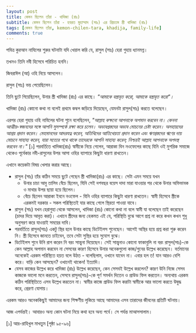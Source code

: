 ```yaml
---
layout: post
title: কেমন ছিলেন তাঁরা - খাদিজা (রাঃ)
subtitle: কেমন ছিলেন তাঁরা - হযরত মুহাম্মাদ (সাঃ) এর প্রিয়তম স্ত্রী খাদিজা (রাঃ)
tags: [কেমন ছিলেন তাঁরা, kemon-chilen-tara, khadija, family-life]
comments: true
---
```


পবিত্র কুরআন নাযিলের শুরুর ঘটনাটা যদি খেয়াল করি যে, রাসুল (সাঃ) হেরা গুহায় ধ্যানমগ্ন। 

তখনও তিনি নবী হিসেবে পরিচিত হননি।

জিবরাঈল (আ) ওহি নিয়ে আসলেন। 

রাসুল (সাঃ) ভয় পেয়েছিলেন।

তিনি ছুটে গিয়েছিলেন, উনার স্ত্রী খাদিজা (রাঃ) এর কাছে।
*"আমাকে বস্ত্রাবৃত করো, আমাকে বস্ত্রাবৃত করো"।*

খাদিজা (রাঃ) কোনো কথা না বলেই প্রথমে কম্বল জড়িয়ে দিয়েছেন, যেমনটা রাসুল(সাঃ) করতে বলেছেন।

এরপর হেরা গুহায় ওহি নাযিলের ঘটনা শুনে বলেছিলেন, *"আল্লাহ কক্ষনো আপনাকে অপমান করবেন না। কেননা আত্মীয়-স্বজনদের সঙ্গে আপনি সুসম্পর্কে রক্ষা করে চলেন। অভাবগ্রস্তদের অভাব মোচনের চেষ্টা করেন। অসহায়দের আশ্রয় প্রদান করেন। মেহমানদের আদরযত্ন করেন, অতিথিদের আতিথেয়তা প্রদান করেন এবং ঋণগ্রস্তদের ঋণের দায় মোচনে সাহায্য করেন, যারা সত্যের পথে থাকে তাদেরকে আপনি সাহায্য করেন; নিশ্চয়ই আল্লাহ আপনাকে অপদস্থ করবেন না।"* [১]
পরবর্তিতে খাদিজা(রাঃ) স্বামীকে নিয়ে গেলেন, আরাকা বিন নওফেলের কাছে যিনি ওই মুশরিক সমাজে থেকেও পূর্বেকার নবী-রাসুলের উপর আসা ওহির ব্যাপারে কিছুটা ধারণা রাখতেন।

এখানে কয়েকটা বিষয় খেলার করার আছে।
- রাসুল (সাঃ) তাঁর কঠিন সময়ে ছুটে গেছেন স্ত্রী খাদিজা(রাঃ) এর কাছে।
    সেটা এমন সময়ে যখন
    - উনার চাচা আবু তালিব বেঁচে ছিলেন, যিনি সেই দশবছর বয়েস দাদা মারা যাওয়ার পর থেকে উনার অভিভাবক ও মাথার উপর ছায়া হয়ে ছিলেন। 
    - বেঁচে ছিলেন আরাকা ইবনে নওফেল - যিনি ওহির ব্যাপারে কিছুটা ধারণা রাখতেন।
	স্বামী হিসেবে স্ত্রীকে এরকমই দরকার - সকল পরিস্থিতেই যার কাছে গেলে স্থিরতা পাওয়া যাবে।
- রাসুল (সাঃ) যখন হেরাগুহা থেকে আসলেন, খাদিজা (রাঃ) কোনো কথা না বলে স্বামী যা বলেছেন তাই করেছেন (চাদর দিয়ে আবৃত করা)। 
এখানে স্ত্রীদের জন্য হেকমত এই যে, পরিস্থিতি বুঝে আগে প্রশ্ন না করে কখন কখন শুধু অনুসরণ করে যাওয়াই সময়ের দাবি। 
- পরবর্তিতে রাসুল(সাঃ) একটু স্থির হলে উনার কাছে ডিটেইলস শুনেছেন। আগেই অস্থির হয়ে প্রশ্ন করা শুরু করেন নি। 
স্ত্রী হিসেবে জানতে চাইবেন, তবে সেটা সুস্থির হয়ে সুযোগ বুঝে। 
- ডিটেইলস শুনে উনি রাগ করেন নি বরং সান্ত্বনা দিয়েছেন। সেই সান্ত্বনাও কোনো ফাকাবুলি না বরং রাসুল(সাঃ)-কে কেন আল্লাহ অপমান করবেন না সেসবের কারণ হিসেবে উনার অনেকগুলো কাজ/গুনের উল্লেখ করেছেন। 
বর্তমানের অনেকেই এরকম পরিস্থিতে হয়ত বলে উঠত - বলেছিলাম, ওখানে যাবেন না। এবার হল ত! যান আরও বেশি করে। বাড়ি কেন আসছেন? ওখানেই থাকেন! ইত্যাদি।
- যেসব কাজের উল্লেখ করে খাদিজা (রাঃ) উল্লেখ করেছেন, কেন সেসবই উল্লেখ করলেন? কারণ উনি নিজে সেসব কাজকে ভালো মনে করতেন, সেসবে রাসুল(সাঃ)-কে পূর্ণ সমর্থন দিতেন ও প্রাউড ফিল করতেন। অন্যথায় এরকম কঠিন পরিস্থিতিতে এসব উল্লেখ করতেন না। 
স্বামীর কাজে প্রাউড ফিল করাটা স্বামীকে আর ভালো করতে উদ্বুদ্ধ করে, প্রেরণা যোগায়।

এরকম আরও অনেককিছুই আমাদের জন্য শিক্ষণীয় লুকিয়ে আছে আমাদের এসব তারাদের জীবনের প্রতিটি ঘটনায়।

আজ এপর্যন্তই।
আবারও অন্য কোন ঘটনা নিয়ে কথা হবে অন্য পর্বে। সে পর্যন্ত মাআসসালাম।

[১] আর-রাহিখুল মাখতুম [পৃষ্ঠা ৯৫-৯৬]
